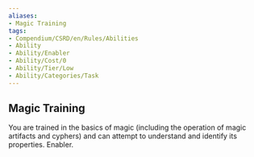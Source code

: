 ```yaml
---
aliases:
- Magic Training
tags:
- Compendium/CSRD/en/Rules/Abilities
- Ability
- Ability/Enabler
- Ability/Cost/0
- Ability/Tier/Low
- Ability/Categories/Task
---
```


  
## Magic Training  
You are trained in the basics of magic (including the operation of magic artifacts and cyphers) and can attempt to understand and identify its properties. Enabler.
